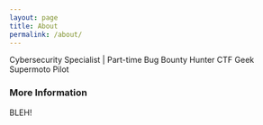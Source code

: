 ```yaml
---
layout: page
title: About
permalink: /about/
---
```


Cybersecurity Specialist | Part-time Bug Bounty Hunter  CTF  Geek  Supermoto Pilot

### More Information

BLEH!
